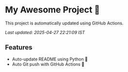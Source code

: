 # My Awesome Project 🚀

This project is automatically updated using GitHub Actions.

_Last updated: 2025-04-27 22:21:09 IST_

## Features
- Auto-update README using Python 🐍
- Auto Git push with GitHub Actions 🤖
